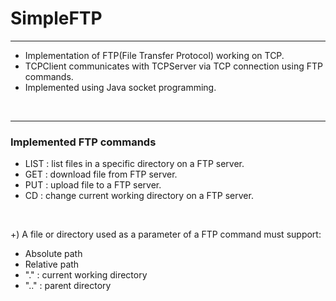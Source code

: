 # SimpleFTP

***
- Implementation of FTP(File Transfer Protocol) working on TCP.
- TCPClient communicates with TCPServer via TCP connection using FTP commands.
- Implemented using Java socket programming.
<br>

***
### Implemented FTP commands
- LIST : list files in a specific directory on a FTP server.
- GET : download file from FTP server.
- PUT : upload file to a FTP server.
- CD : change current working directory on a FTP server.
<br>

+) A file or directory used as a parameter of a FTP command must support:
- Absolute path
- Relative path
- "." : current working directory
- ".." : parent directory
